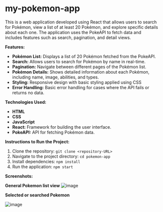 # my-pokemon-app
This is a web application developed using React that allows users to search for Pokémon, view a list of at least 20 Pokémon, and explore specific details about each one. The application uses the PokeAPI to fetch data and includes features such as search, pagination, and detail views.

**Features:**
- **Pokémon List:** Displays a list of 20 Pokémon fetched from the PokeAPI.
- **Search:** Allows users to search for Pokémon by name in real-time.
- **Pagination:** Navigate between different pages of the Pokémon list.
- **Pokémon Details:** Shows detailed information about each Pokémon, including name, image, abilities, and types.
- **Styling:** Responsive design with basic styling applied using CSS
- **Error Handling:** Basic error handling for cases where the API fails or returns no data.

**Technologies Used:**
- **HTML**
- **CSS**
- **JavaScript**
- **React:** Framework for building the user interface.
- **PokeAPI:** API for fetching Pokémon data.

**Instructions to Run the Project:**
1. Clone the repository: `git clone <repository-URL>`
2. Navigate to the project directory: `cd pokemon-app`
3. Install dependencies: `npm install`
4. Run the application: `npm start`

**Screenshots:**

**General Pokemon list view**
![image](https://github.com/user-attachments/assets/40d84449-dc08-49fe-ae9d-b2183845a9bc)


**Selected or searched Pokemon**

![image](https://github.com/user-attachments/assets/dc7018dd-4069-449c-92ff-09f315661a67)








